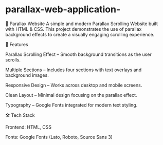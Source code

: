 # parallax-web-application-
🌄 Parallax Website  A simple and modern Parallax Scrolling Website built with HTML &amp; CSS. This project demonstrates the use of parallax background effects to create a visually engaging scrolling experience.

🚀 Features

Parallax Scrolling Effect – Smooth background transitions as the user scrolls.

Multiple Sections – Includes four sections with text overlays and background images.

Responsive Design – Works across desktop and mobile screens.

Clean Layout – Minimal design focusing on the parallax effect.

Typography – Google Fonts integrated for modern text styling.

🛠️ Tech Stack

Frontend: HTML, CSS

Fonts: Google Fonts (Lato, Roboto, Source Sans 3)
